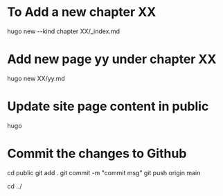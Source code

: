 # To Add a new chapter XX

hugo new --kind chapter XX/_index.md

# Add new page yy under chapter XX

 hugo new XX/yy.md


# Update site page content in public

hugo 

# Commit the changes to Github

cd public 
git add .
git commit -m "commit msg"
git push origin main

cd ../